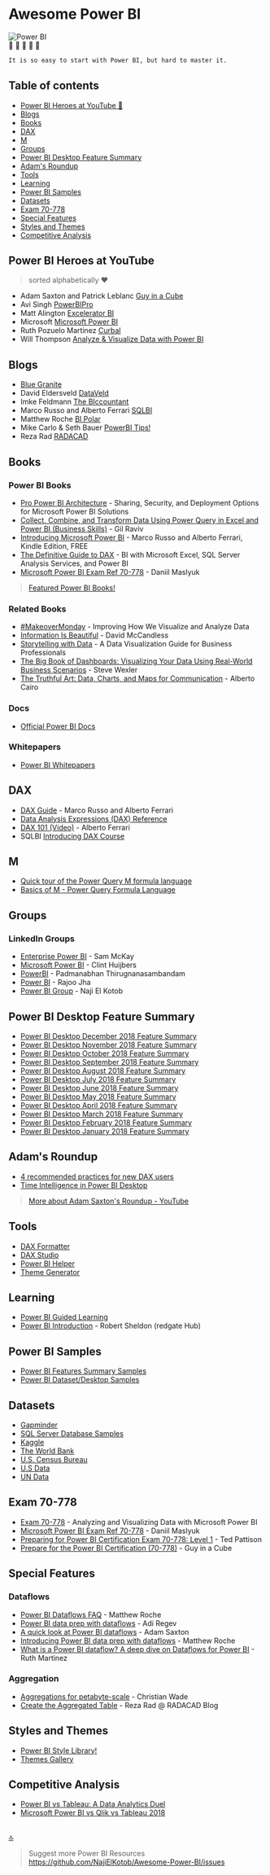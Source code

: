 # Awesome Power BI

![Power BI](https://github.com/NajiElKotob/Awesome-Power-BI/blob/master/Images/power-bi-logo.png)  
:yellow_heart: :yellow_heart: :yellow_heart: :yellow_heart: :yellow_heart:

```sh
It is so easy to start with Power BI, but hard to master it. 
```

## Table of contents

* [Power BI Heroes at YouTube :star2:](#power-bi-heroes-at-youtube)
* [Blogs](#blogs)
* [Books](#books)
* [DAX](#dax)
* [M](#m)
* [Groups](#groups)
* [Power BI Desktop Feature Summary](#power-bi-desktop-feature-summary)
* [Adam's Roundup](#adams-roundup)
* [Tools](#tools)
* [Learning](#learning)
* [Power BI Samples](#power-bi-samples)
* [Datasets](#datasets)
* [Exam 70-778](#exam-70-778)
* [Special Features](#special-features)
* [Styles and Themes](#styles-and-themes)
* [Competitive Analysis](#competitive-analysis)


## Power BI Heroes at YouTube
> sorted alphabetically :heart:

* Adam Saxton and Patrick Leblanc [Guy in a Cube](https://lnkd.in/dcPxt3k)
* Avi Singh [PowerBIPro](https://lnkd.in/dffuDBa)
* Matt Alington [Excelerator BI](https://www.youtube.com/channel/UCJIC_Bi1VNsf2QTLOlcTrzA)
* Microsoft [Microsoft Power BI](https://www.youtube.com/user/mspowerbi)
* Ruth Pozuelo Martinez [Curbal](https://lnkd.in/dAfAQik)
* Will Thompson [Analyze & Visualize Data with Power BI](https://lnkd.in/dVrZKv8)



## Blogs
* [Blue Granite](https://www.blue-granite.com/blog/topic/power-bi)
* David Eldersveld [DataVeld](https://dataveld.com/category/tutorial)
* Imke Feldmann [The BIccountant](https://www.thebiccountant.com/category/power-bi/)
* Marco Russo and Alberto Ferrari [SQLBI](https://www.sqlbi.com/articles/?author=&tag_id=401)
* Matthew Roche [BI Polar](https://ssbipolar.com/category/power-bi/)
* Mike Carlo & Seth Bauer [PowerBI Tips!](http://www.powerbi.tips)
* Reza Rad [RADACAD](http://www.radacad.com/blog)


## Books
### Power BI Books
* [Pro Power BI Architecture](https://amzn.to/2E8IshF) - Sharing, Security, and Deployment Options for Microsoft Power BI Solutions 
* [Collect, Combine, and Transform Data Using Power Query in Excel and Power BI (Business Skills)](https://amzn.to/2QaC9Rh) - Gil Raviv
* [Introducing Microsoft Power BI](https://amzn.to/2rhiwYF) - Marco Russo and Alberto Ferrari, Kindle Edition, FREE
* [The Definitive Guide to DAX](https://amzn.to/2E7kaE5) - BI with Microsoft Excel, SQL Server Analysis Services, and Power BI
* [Microsoft Power BI Exam Ref 70-778](https://amzn.to/2UIB1Tz) - Daniil Maslyuk

> [Featured Power BI Books!](http://bit.ly/FeaturedPowerBIBooks)

### Related Books
* [#MakeoverMonday](https://amzn.to/2rsgJ33) - Improving How We Visualize and Analyze Data
* [Information Is Beautiful](https://amzn.to/2RjHgya) - David McCandless
* [Storytelling with Data](https://amzn.to/2Qht2yd) - A Data Visualization Guide for Business Professionals
* [The Big Book of Dashboards: Visualizing Your Data Using Real-World Business Scenarios](https://amzn.to/2rSUTWX) - Steve Wexler
* [The Truthful Art: Data, Charts, and Maps for Communication](https://amzn.to/2Va8VAB) - Alberto Cairo

### Docs
* [Official Power BI Docs](https://docs.microsoft.com/power-bi)

### Whitepapers
* [Power BI Whitepapers](http://bit.ly/PowerBIWhitepapers)

## DAX
* [DAX Guide](https://dax.guide/) - Marco Russo and Alberto Ferrari
* [Data Analysis Expressions (DAX) Reference](https://docs.microsoft.com/en-us/dax/data-analysis-expressions-dax-reference)
* [DAX 101 (Video)](https://www.youtube.com/watch?v=klQAZLr5vxA) - Alberto Ferrari
* SQLBI [Introducing DAX Course](https://www.sqlbi.com/p/introducing-dax-video-course/)

## M
* [Quick tour of the Power Query M formula language](https://docs.microsoft.com/en-us/powerquery-m/quick-tour-of-the-power-query-m-formula-language)
* [Basics of M - Power Query Formula Language](http://radacad.com/basics-of-m-power-query-formula-language)

## Groups
### LinkedIn Groups
* [Enterprise Power BI](https://www.linkedin.com/groups/12004506/) - Sam McKay
* [Microsoft Power BI](https://www.linkedin.com/groups/5096169/) - Clint Huijbers
* [PowerBI](https://www.linkedin.com/groups/6718028) - Padmanabhan Thirugnanasambandam
* [Power BI](https://www.linkedin.com/groups/8256390) - Rajoo Jha
* [Power BI Group](https://www.linkedin.com/groups/12107140) - Naji El Kotob


## Power BI Desktop Feature Summary
* [Power BI Desktop December 2018 Feature Summary](https://powerbi.microsoft.com/en-us/blog/power-bi-desktop-december-2018-feature-summary)
* [Power BI Desktop November 2018 Feature Summary](https://powerbi.microsoft.com/en-us/blog/power-bi-desktop-november-2018-feature-summary)
* [Power BI Desktop October 2018 Feature Summary](https://powerbi.microsoft.com/en-us/blog/power-bi-desktop-october-2018-feature-summary)
* [Power BI Desktop September 2018 Feature Summary](https://powerbi.microsoft.com/en-us/blog/power-bi-desktop-september-2018-feature-summary)
* [Power BI Desktop August 2018 Feature Summary](https://powerbi.microsoft.com/en-us/blog/power-bi-desktop-august-2018-feature-summary)
* [Power BI Desktop July 2018 Feature Summary](https://powerbi.microsoft.com/en-us/blog/power-bi-desktop-july-2018-feature-summary)
* [Power BI Desktop June 2018 Feature Summary](https://powerbi.microsoft.com/en-us/blog/power-bi-desktop-june-2018-feature-summary)
* [Power BI Desktop May 2018 Feature Summary](https://powerbi.microsoft.com/en-us/blog/power-bi-desktop-may-2018-feature-summary)
* [Power BI Desktop April 2018 Feature Summary](https://powerbi.microsoft.com/en-us/blog/power-bi-desktop-april-2018-feature-summary)
* [Power BI Desktop March 2018 Feature Summary](https://powerbi.microsoft.com/en-us/blog/power-bi-desktop-march-2018-feature-summary)
* [Power BI Desktop February 2018 Feature Summary](https://powerbi.microsoft.com/en-us/blog/power-bi-desktop-february-2018-feature-summary)
* [Power BI Desktop January 2018 Feature Summary](https://powerbi.microsoft.com/en-us/blog/power-bi-desktop-january-2018-feature-summary)

## Adam's Roundup
* [4 recommended practices for new DAX users](https://powerbi.microsoft.com/en-us/blog/4-recommended-practices-for-new-dax-users/)
* [Time Intelligence in Power BI Desktop](https://www.sqlbi.com/articles/time-intelligence-in-power-bi-desktop/)
> [More about Adam Saxton's Roundup - YouTube](https://www.youtube.com/channel/UCFp1vaKzpfvoGai0vE5VJ0w/search?query=roundup)

## Tools
* [DAX Formatter](https://www.sqlbi.com/tools/dax-formatter)
* [DAX Studio](https://www.sqlbi.com/tools/dax-studio/)
* [Power BI Helper](http://radacad.com/power-bi-helper)
* [Theme Generator](https://powerbi.tips/tools/color-theme-generator)


## Learning
* [Power BI Guided Learning](https://docs.microsoft.com/en-us/power-bi/guided-learning)
* [Power BI Introduction](https://www.red-gate.com/simple-talk/sql/bi/power-bi-part-1-introduction/) - Robert Sheldon (redgate Hub)

## Power BI Samples
* [Power BI Features Summary Samples](https://github.com/Microsoft/powerbi-desktop-samples/tree/master/2018)
* [Power BI Dataset/Desktop Samples](https://docs.microsoft.com/en-us/power-bi/sample-datasets)

## Datasets
* [Gapminder](https://www.gapminder.org/data)
* [SQL Server Database Samples](https://github.com/Microsoft/sql-server-samples)
* [Kaggle](https://www.kaggle.com/datasets)
* [The World Bank](http://data.worldbank.org)
* [U.S. Census Bureau](https://www.census.gov/people)
* [U.S Data](http://catalog.data.gov/dataset)
* [UN Data](http://data.un.org)


## Exam 70-778
* [Exam 70-778](https://www.microsoft.com/en-us/learning/exam-70-778.aspx) - Analyzing and Visualizing Data with Microsoft Power BI
* [Microsoft Power BI Exam Ref 70-778](https://amzn.to/2UIB1Tz) - Daniil Maslyuk
* [Preparing for Power BI Certification Exam 70-778: Level 1](https://www.youtube.com/watch?v=CTgzCTFMNnk) - Ted Pattison
* [Prepare for the Power BI Certification (70-778)](https://www.youtube.com/playlist?list=PLv2BtOtLblH1dQPV49Ni12olDcUoW-GEl) - Guy in a Cube


## Special Features
### Dataflows
* [Power BI Dataflows FAQ](https://ssbipolar.com/2018/11/27/power-bi-dataflows-faq/) - Matthew Roche
* [Power BI data prep with dataflows](https://powerbi.microsoft.com/en-us/blog/introducing-power-bi-data-prep-wtih-dataflows/) - Adi Regev
* [A quick look at Power BI dataflows](https://www.youtube.com/watch?v=veuxofp0ZIg) - Adam Saxton
* [Introducing Power BI data prep with dataflows](https://www.youtube.com/watch?v=0bJpCVj3JfQ) - Matthew Roche
* [What is a Power BI dataflow? A deep dive on Dataflows for Power BI](https://www.youtube.com/watch?v=bkFG8s_9sGE) - Ruth Martinez

### Aggregation
* [Aggregations for petabyte-scale](https://powerbi.microsoft.com/en-us/blog/aggregations-for-petabyte-scale-bi-available-in-the-power-bi-service/) - Christian Wade
* [Create the Aggregated Table](http://radacad.com/power-bi-aggregation-step-1-create-the-aggregated-table) -  Reza Rad @ RADACAD Blog

## Styles and Themes
* [Power BI Style Library!](http://pbiux.azurewebsites.net)
* [Themes Gallery](http://bit.ly/PowerBI-ThemeGallery)


## Competitive Analysis
* [Power BI vs Tableau: A Data Analytics Duel](https://technologyadvice.com/blog/information-technology/power-bi-vs-tableau/)
* [Microsoft Power BI vs Qlik vs Tableau 2018](https://chanmingman.wordpress.com/2018/02/28/microsoft-power-bi-vs-qlik-vs-tableau-2018)


<br/>[:top:](#table-of-contents)

> Suggest more Power BI Resources https://github.com/NajiElKotob/Awesome-Power-BI/issues
